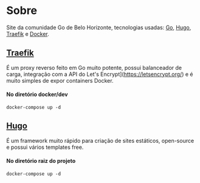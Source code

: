 # Sobre
Site da comunidade Go de Belo Horizonte, tecnologias usadas: [Go](https://golang.org/), [Hugo](https://gohugo.io/), [Traefik](https://traefik.io/) e [Docker](https://www.docker.com/).

## [Traefik](https://traefik.io/)
É um proxy reverso feito em Go muito potente, possui balanceador de carga, integração com a API do Let's Encrypt](https://letsencrypt.org/) e é muito simples de expor containers Docker.  

#### No diretório docker/dev
`docker-compose up -d`

## [Hugo](https://gohugo.io/)
É um framework muito rápido para criação de sites estáticos, open-source e possui vários templates free.
#### No diretório raiz do projeto
`docker-compose up -d`
